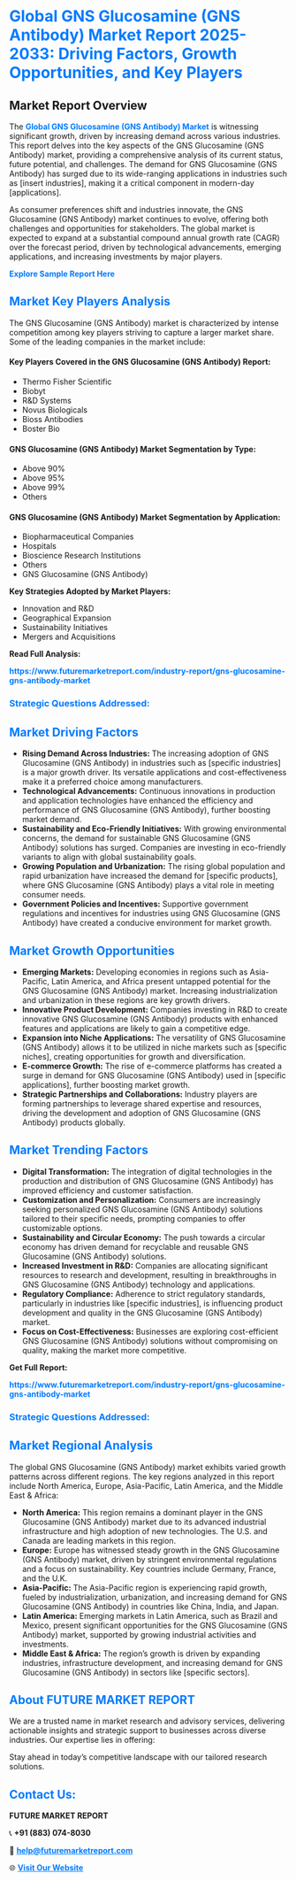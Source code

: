<h1 style="color: #007BFF;">Global GNS Glucosamine (GNS Antibody) Market Report 2025-2033: Driving Factors, Growth Opportunities, and Key Players</h1>

<section id="overview">
<h2>Market Report Overview</h2>
<p>The <a href="https://www.futuremarketreport.com/industry-report/gns-glucosamine-gns-antibody-market" style="color: #007BFF; text-decoration: none;"><strong>Global GNS Glucosamine (GNS Antibody) Market</strong></a> is witnessing significant growth, driven by increasing demand across various industries. This report delves into the key aspects of the GNS Glucosamine (GNS Antibody) market, providing a comprehensive analysis of its current status, future potential, and challenges. The demand for GNS Glucosamine (GNS Antibody) has surged due to its wide-ranging applications in industries such as [insert industries], making it a critical component in modern-day [applications].</p>
<p>As consumer preferences shift and industries innovate, the GNS Glucosamine (GNS Antibody) market continues to evolve, offering both challenges and opportunities for stakeholders. The global market is expected to expand at a substantial compound annual growth rate (CAGR) over the forecast period, driven by technological advancements, emerging applications, and increasing investments by major players.</p>
</section>

<section id="overview">
<p><a href="https://www.futuremarketreport.com/request-sample/reportId=123266" style="color: #007BFF; text-decoration: none;"><strong>Explore Sample Report Here</strong></a></p>
</section>

<section id="key-players">
<h2 style="color: #007BFF;">Market Key Players Analysis</h2>
<p>The GNS Glucosamine (GNS Antibody) market is characterized by intense competition among key players striving to capture a larger market share. Some of the leading companies in the market include:</p>
<h4>Key Players Covered in the GNS Glucosamine (GNS Antibody) Report:</h4>
<ul><li>Thermo Fisher Scientific</li><li>Biobyt</li><li>R&amp;D Systems</li><li>Novus Biologicals</li><li>Bioss Antibodies</li><li>Boster Bio</li></ul>
<h4>GNS Glucosamine (GNS Antibody) Market Segmentation by Type:</h4>
<ul><li>Above 90%</li><li>Above 95%</li><li>Above 99%</li><li>Others</li></ul>

<h4>GNS Glucosamine (GNS Antibody) Market Segmentation by Application:</h4>
<ul><li>Biopharmaceutical Companies</li><li>Hospitals</li><li>Bioscience Research Institutions</li><li>Others</li><li>GNS Glucosamine (GNS Antibody)</li></ul>
<p><strong>Key Strategies Adopted by Market Players:</strong></p>
<ul>
<li>Innovation and R&D</li>
<li>Geographical Expansion</li>
<li>Sustainability Initiatives</li>
<li>Mergers and Acquisitions</li>
</ul>
</section>

<section>
<p><strong>Read Full Analysis: </strong></p><a href="https://www.futuremarketreport.com/industry-report/gns-glucosamine-gns-antibody-market" style="color: #007BFF; text-decoration: none;"><strong>https://www.futuremarketreport.com/industry-report/gns-glucosamine-gns-antibody-market</strong></a>
<h3 style="color: #007BFF;">Strategic Questions Addressed:</h3>
</section>

<section id="driving-factors">
<h2 style="color: #007BFF;">Market Driving Factors</h2>
<ul>
<li><strong>Rising Demand Across Industries:</strong> The increasing adoption of GNS Glucosamine (GNS Antibody) in industries such as [specific industries] is a major growth driver. Its versatile applications and cost-effectiveness make it a preferred choice among manufacturers.</li>
<li><strong>Technological Advancements:</strong> Continuous innovations in production and application technologies have enhanced the efficiency and performance of GNS Glucosamine (GNS Antibody), further boosting market demand.</li>
<li><strong>Sustainability and Eco-Friendly Initiatives:</strong> With growing environmental concerns, the demand for sustainable GNS Glucosamine (GNS Antibody) solutions has surged. Companies are investing in eco-friendly variants to align with global sustainability goals.</li>
<li><strong>Growing Population and Urbanization:</strong> The rising global population and rapid urbanization have increased the demand for [specific products], where GNS Glucosamine (GNS Antibody) plays a vital role in meeting consumer needs.</li>
<li><strong>Government Policies and Incentives:</strong> Supportive government regulations and incentives for industries using GNS Glucosamine (GNS Antibody) have created a conducive environment for market growth.</li>
</ul>
</section>

<section id="growth-opportunities">
<h2 style="color: #007BFF;">Market Growth Opportunities</h2>
<ul>
<li><strong>Emerging Markets:</strong> Developing economies in regions such as Asia-Pacific, Latin America, and Africa present untapped potential for the GNS Glucosamine (GNS Antibody) market. Increasing industrialization and urbanization in these regions are key growth drivers.</li>
<li><strong>Innovative Product Development:</strong> Companies investing in R&D to create innovative GNS Glucosamine (GNS Antibody) products with enhanced features and applications are likely to gain a competitive edge.</li>
<li><strong>Expansion into Niche Applications:</strong> The versatility of GNS Glucosamine (GNS Antibody) allows it to be utilized in niche markets such as [specific niches], creating opportunities for growth and diversification.</li>
<li><strong>E-commerce Growth:</strong> The rise of e-commerce platforms has created a surge in demand for GNS Glucosamine (GNS Antibody) used in [specific applications], further boosting market growth.</li>
<li><strong>Strategic Partnerships and Collaborations:</strong> Industry players are forming partnerships to leverage shared expertise and resources, driving the development and adoption of GNS Glucosamine (GNS Antibody) products globally.</li>
</ul>
</section>

<section id="trending-factors">
<h2 style="color: #007BFF;">Market Trending Factors</h2>
<ul>
<li><strong>Digital Transformation:</strong> The integration of digital technologies in the production and distribution of GNS Glucosamine (GNS Antibody) has improved efficiency and customer satisfaction.</li>
<li><strong>Customization and Personalization:</strong> Consumers are increasingly seeking personalized GNS Glucosamine (GNS Antibody) solutions tailored to their specific needs, prompting companies to offer customizable options.</li>
<li><strong>Sustainability and Circular Economy:</strong> The push towards a circular economy has driven demand for recyclable and reusable GNS Glucosamine (GNS Antibody) solutions.</li>
<li><strong>Increased Investment in R&D:</strong> Companies are allocating significant resources to research and development, resulting in breakthroughs in GNS Glucosamine (GNS Antibody) technology and applications.</li>
<li><strong>Regulatory Compliance:</strong> Adherence to strict regulatory standards, particularly in industries like [specific industries], is influencing product development and quality in the GNS Glucosamine (GNS Antibody) market.</li>
<li><strong>Focus on Cost-Effectiveness:</strong> Businesses are exploring cost-efficient GNS Glucosamine (GNS Antibody) solutions without compromising on quality, making the market more competitive.</li>
</ul>
</section>

<section>
<p><strong>Get Full Report: </strong></p><a href="https://www.futuremarketreport.com/industry-report/gns-glucosamine-gns-antibody-market" style="color: #007BFF; text-decoration: none;"><strong>https://www.futuremarketreport.com/industry-report/gns-glucosamine-gns-antibody-market</strong></a>
<h3 style="color: #007BFF;">Strategic Questions Addressed:</h3>
</section>


<section id="regional-analysis">
<h2 style="color: #007BFF;">Market Regional Analysis</h2>
<p>The global GNS Glucosamine (GNS Antibody) market exhibits varied growth patterns across different regions. The key regions analyzed in this report include North America, Europe, Asia-Pacific, Latin America, and the Middle East & Africa:</p>
<ul>
<li><strong>North America:</strong> This region remains a dominant player in the GNS Glucosamine (GNS Antibody) market due to its advanced industrial infrastructure and high adoption of new technologies. The U.S. and Canada are leading markets in this region.</li>
<li><strong>Europe:</strong> Europe has witnessed steady growth in the GNS Glucosamine (GNS Antibody) market, driven by stringent environmental regulations and a focus on sustainability. Key countries include Germany, France, and the U.K.</li>
<li><strong>Asia-Pacific:</strong> The Asia-Pacific region is experiencing rapid growth, fueled by industrialization, urbanization, and increasing demand for GNS Glucosamine (GNS Antibody) in countries like China, India, and Japan.</li>
<li><strong>Latin America:</strong> Emerging markets in Latin America, such as Brazil and Mexico, present significant opportunities for the GNS Glucosamine (GNS Antibody) market, supported by growing industrial activities and investments.</li>
<li><strong>Middle East & Africa:</strong> The region’s growth is driven by expanding industries, infrastructure development, and increasing demand for GNS Glucosamine (GNS Antibody) in sectors like [specific sectors].</li>
</ul>
</section>

<footer>
<h2 style="color: #007BFF;">About FUTURE MARKET REPORT</h2>
<p>We are a trusted name in market research and advisory services, delivering actionable insights and strategic support to businesses across diverse industries. Our expertise lies in offering:</p>

<p>Stay ahead in today’s competitive landscape with our tailored research solutions.</p>

<h2 style="color: #007BFF;">Contact Us:</h2>
<p><strong>FUTURE MARKET REPORT</strong></p>
<p>📞 <strong>+91 (883) 074-8030</strong></p>
<p>📧 <strong><a href="mailto:help@futuremarketreport.com" style="color: #007BFF;">help@futuremarketreport.com</a></strong></p>
<p>🌐 <strong><a href="https://www.futuremarketreport.com/" style="color: #007BFF;">Visit Our Website</a></strong></p>
</footer>